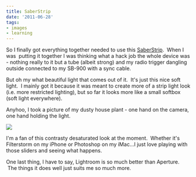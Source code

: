 ```yaml
---
title: SaberStrip
date: '2011-06-28'
tags:
- images
- learning
---
```


So I finally got everything together needed to use this 
[SaberStrip][1].  When I was  putting it together I was thinking what a hack job the whole device was - nothing really to it but a tube (albeit strong) and my radio trigger dangling outside connected to my SB-900 with a sync cable.

But oh my what beautiful light that comes out of it.  It's just this nice soft light.  I mainly got it because it was meant to create more of a strip light look (i.e. more restricted lighting), but so far it looks more like a small softbox (soft light everywhere).

Anyhoo, I took a picture of my dusty house plant - one hand on the camera, one hand holding the light.

![][image-1]

I'm a fan of this contrasty desaturated look at the moment.  Whether it's Filterstorm on my iPhone or Photoshop on my iMac...I just love playing with those sliders and seeing what happens.

One last thing, I have to say, Lightroom is so much better than Aperture.  The things it does well just suits me so much more.

[1]:	http://www.saberstrip.com/what-is-it/

[image-1]:	/images/2011/06/20110628-210530-_rli1824.jpg